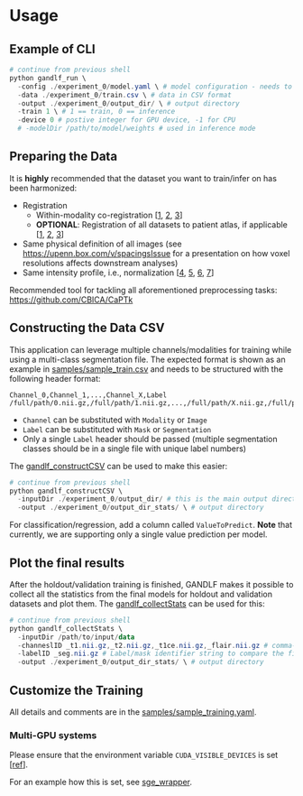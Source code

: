 # Usage

## Example of CLI
```powershell
# continue from previous shell
python gandlf_run \
  -config ./experiment_0/model.yaml \ # model configuration - needs to be a valid YAML (check syntax using https://yamlchecker.com/)
  -data ./experiment_0/train.csv \ # data in CSV format 
  -output ./experiment_0/output_dir/ \ # output directory
  -train 1 \ # 1 == train, 0 == inference
  -device 0 # postive integer for GPU device, -1 for CPU
  # -modelDir /path/to/model/weights # used in inference mode
```

## Preparing the Data

It is **highly** recommended that the dataset you want to train/infer on has been harmonized:

- Registration
  - Within-modality co-registration [[1](https://doi.org/10.1109/TMI.2014.2377694), [2](https://doi.org/10.1038/sdata.2017.117), [3](https://arxiv.org/abs/1811.02629)]
  - **OPTIONAL**: Registration of all datasets to patient atlas, if applicable [[1](https://doi.org/10.1109/TMI.2014.2377694), [2](https://doi.org/10.1038/sdata.2017.117), [3](https://arxiv.org/abs/1811.02629)]
- Same physical definition of all images (see https://upenn.box.com/v/spacingsIssue for a presentation on how voxel resolutions affects downstream analyses)
- Same intensity profile, i.e., normalization [[4](https://doi.org/10.1016/j.nicl.2014.08.008), [5](https://visualstudiomagazine.com/articles/2020/08/04/ml-data-prep-normalization.aspx), [6](https://developers.google.com/machine-learning/data-prep/transform/normalization), [7](https://towardsdatascience.com/understand-data-normalization-in-machine-learning-8ff3062101f0)]

Recommended tool for tackling all aforementioned preprocessing tasks: https://github.com/CBICA/CaPTk

## Constructing the Data CSV

This application can leverage multiple channels/modalities for training while using a multi-class segmentation file. The expected format is shown as an example in [samples/sample_train.csv](../samples/sample_train.csv) and needs to be structured with the following header format:

```csv
Channel_0,Channel_1,...,Channel_X,Label
/full/path/0.nii.gz,/full/path/1.nii.gz,...,/full/path/X.nii.gz,/full/path/segmentation.nii.gz
```

- `Channel` can be substituted with `Modality` or `Image`
- `Label` can be substituted with `Mask` or `Segmentation`
- Only a single `Label` header should be passed (multiple segmentation classes should be in a single file with unique label numbers)

The [gandlf_constructCSV](../gandlf_constructCSV) can be used to make this easier:

```powershell
# continue from previous shell
python gandlf_constructCSV \
  -inputDir ./experiment_0/output_dir/ # this is the main output directory of training step
  -output ./experiment_0/output_dir_stats/ \ # output directory
```

For classification/regression, add a column called `ValueToPredict`. **Note** that currently, we are supporting only a single value prediction per model.

## Plot the final results

After the holdout/validation training is finished, GANDLF makes it possible to collect all the statistics from the final models for holdout and validation datasets and plot them. The [gandlf_collectStats](../gandlf_collectStats) can be used for this:

```powershell
# continue from previous shell
python gandlf_collectStats \
  -inputDir /path/to/input/data 
  -channeslID _t1.nii.gz,_t2.nii.gz,_t1ce.nii.gz,_flair.nii.gz # comma-separated strings to compare the filenames from inputDir
  -labelID _seg.nii.gz # Label/mask identifier string to compare the filenames from inputDir
  -output ./experiment_0/output_dir_stats/ \ # output directory
```

## Customize the Training

All details and comments are in the [samples/sample_training.yaml](../samples/sample_training.yaml).

### Multi-GPU systems

Please ensure that the environment variable `CUDA_VISIBLE_DEVICES` is set [[ref](https://developer.nvidia.com/blog/cuda-pro-tip-control-gpu-visibility-cuda_visible_devices/)].

For an example how this is set, see [sge_wrapper](../samples/sge_wrapper).
